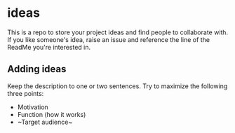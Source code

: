 # ideas

This is a repo to store your project ideas and find people to collaborate with. If you like someone's idea, raise an issue and reference the line of the ReadMe you're interested in.

## Adding ideas
Keep the description to one or two sentences. Try to maximize the following three points:
- Motivation
- Function (how it works)
- ~Target audience~

